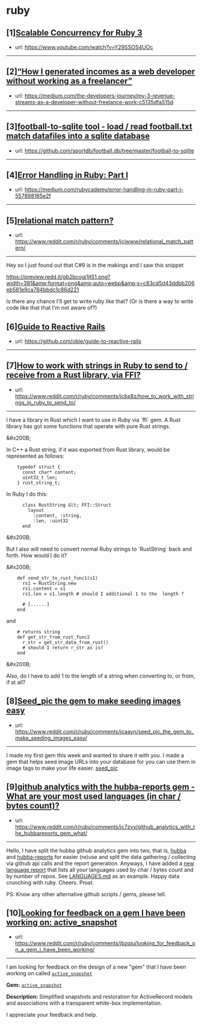 # ruby
## [1][Scalable Concurrency for Ruby 3](https://www.reddit.com/r/ruby/comments/jcg8cu/scalable_concurrency_for_ruby_3/)
- url: https://www.youtube.com/watch?v=Y29SSOS4UOc
---

## [2][“How I generated incomes as a web developer without working as a freelancer”](https://www.reddit.com/r/ruby/comments/jcuube/how_i_generated_incomes_as_a_web_developer/)
- url: https://medium.com/the-developers-journey/my-3-revenue-streams-as-a-developer-without-freelance-work-c5135dfa515d
---

## [3][football-to-sqlite tool - load / read football.txt match datafiles into a sqlite database](https://www.reddit.com/r/ruby/comments/jcuhyl/footballtosqlite_tool_load_read_footballtxt_match/)
- url: https://github.com/sportdb/football.db/tree/master/football-to-sqlite
---

## [4][Error Handling in Ruby: Part I](https://www.reddit.com/r/ruby/comments/jcsa2q/error_handling_in_ruby_part_i/)
- url: https://medium.com/rubycademy/error-handling-in-ruby-part-i-557898185e2f
---

## [5][relational match pattern?](https://www.reddit.com/r/ruby/comments/jciwww/relational_match_pattern/)
- url: https://www.reddit.com/r/ruby/comments/jciwww/relational_match_pattern/
---
Hey so I just found out that C#9 is in the makings and I saw this snippet

https://preview.redd.it/gb2bcogj1jt51.png?width=381&amp;format=png&amp;auto=webp&amp;s=c83cd5d43ddbb206eb581e9ca784bbdc1c86d221

Is there any chance I'll get to write ruby like that? (Or is there a way to write code like that that I'm not aware of?)
## [6][Guide to Reactive Rails](https://www.reddit.com/r/ruby/comments/jc5k8g/guide_to_reactive_rails/)
- url: https://github.com/obie/guide-to-reactive-rails
---

## [7][How to work with strings in Ruby to send to / receive from a Rust library, via FFI?](https://www.reddit.com/r/ruby/comments/jcbx8z/how_to_work_with_strings_in_ruby_to_send_to/)
- url: https://www.reddit.com/r/ruby/comments/jcbx8z/how_to_work_with_strings_in_ruby_to_send_to/
---
I have a library in Rust which I want to use in Ruby via \`ffi\` gem. A Rust library has got some functions that operate with pure Rust strings.

&amp;#x200B;

In C++ a Rust string, if it was exported from Rust library, would be represented as follows:

    
        typedef struct {
          const char* content;
          uint32_t len;
        } rust_string_t;

In Ruby I do this:

          class RustString &lt; FFI::Struct
            layout
              :content, :string,
              :len, :uint32
          end

&amp;#x200B;

But I also will need to convert normal Ruby strings to \`RustString\` back and forth. How would I do it? 

&amp;#x200B;

        def send_str_to_rust_func1(s1)
          rs1 = RustString.new
          rs1.content = s1
          rs1.len = s1.length # should I additional 1 to the  length ?
    
          # [......]
        end

and

        # returns string
        def get_str_from_rust_func2
          r_str = get_str_data_from_rust()
          # should I return r_str as is?
        end

&amp;#x200B;

Also, do I have to add 1 to the length of a string when converting to, or from, if at all?
## [8][Seed_pic the gem to make seeding images easy](https://www.reddit.com/r/ruby/comments/jcaayn/seed_pic_the_gem_to_make_seeding_images_easy/)
- url: https://www.reddit.com/r/ruby/comments/jcaayn/seed_pic_the_gem_to_make_seeding_images_easy/
---
I made my first gem this week and wanted to share it with you. I made a gem that helps seed image URLs into your database for you can use them in image tags to make your life easier. [seed_pic](https://rubygems.org/gems/seed_pic)
## [9][github analytics with the hubba-reports gem - What are your most used languages (in char / bytes count)?](https://www.reddit.com/r/ruby/comments/jc7zvy/github_analytics_with_the_hubbareports_gem_what/)
- url: https://www.reddit.com/r/ruby/comments/jc7zvy/github_analytics_with_the_hubbareports_gem_what/
---
Hello,  I have split the hubba github analytics gem into two, that is, [hubba](https://github.com/rubycoco/git/tree/master/hubba) and [hubba-reports](https://github.com/rubycoco/git/tree/master/hubba-reports) for easier (re)use and split the data gathering / collecting via github api calls and the report generation. Anyways, I have added a [new language report](https://github.com/rubycoco/git/blob/master/hubba-reports/lib/hubba/reports/reports/languages.rb) that lists all your languages used by char / bytes count and by number of repos. See [LANGUAGES.md](https://github.com/yorobot/backup/blob/master/LANGUAGES.md) as an example. Happy data crunching with ruby. Cheers. Prost. 

PS: Know any other alternative github scripts / gems, please tell.
## [10][Looking for feedback on a gem I have been working on: active_snapshot](https://www.reddit.com/r/ruby/comments/jbzqju/looking_for_feedback_on_a_gem_i_have_been_working/)
- url: https://www.reddit.com/r/ruby/comments/jbzqju/looking_for_feedback_on_a_gem_i_have_been_working/
---
I am looking for feedback on the design of a new "gem" that I have been working on called [`active_snapshot`](https://github.com/westonganger/active_snapshot)

**Gem:** [`active_snapshot`](https://github.com/westonganger/active_snapshot)

**Description:** Simplified snapshots and restoration for ActiveRecord models and associations with a transparent white-box implementation.

I appreciate your feedback and help.
